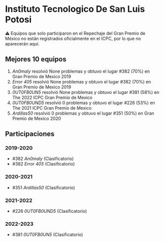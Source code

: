 # Instituto Tecnologico De San Luis Potosi

:warning: Equipos que solo participaron en el Repechaje del Gran Premio de México no están registrados oficialmente en el ICPC, por lo que no aparecerán aquí.

## Mejores 10 equipos

1. _An0maly_ resolvió None problemas y obtuvo el lugar #382 (70%) en Gran Premio de Mexico 2019
1. _Error 405_ resolvió None problemas y obtuvo el lugar #382 (70%) en Gran Premio de Mexico 2019
1. _0UT0FB0UN5_ resolvió None problemas y obtuvo el lugar #381 (58%) en The 2022 ICPC Gran Premio de Mexico
1. _0UT0FB0UND5_ resolvió 0 problemas y obtuvo el lugar #226 (53%) en The 2021 ICPC Gran Premio de Mexico
1. _Ardillas50_ resolvió 0 problemas y obtuvo el lugar #351 (50%) en Gran Premio de Mexico 2020

## Participaciones

### 2019-2020

- #382 _An0maly_ (Clasificatorio)
- #382 _Error 405_ (Clasificatorio)

### 2020-2021

- #351 _Ardillas50_ (Clasificatorio)

### 2021-2022

- #226 _0UT0FB0UND5_ (Clasificatorio)

### 2022-2023

- #381 _0UT0FB0UN5_ (Clasificatorio)



